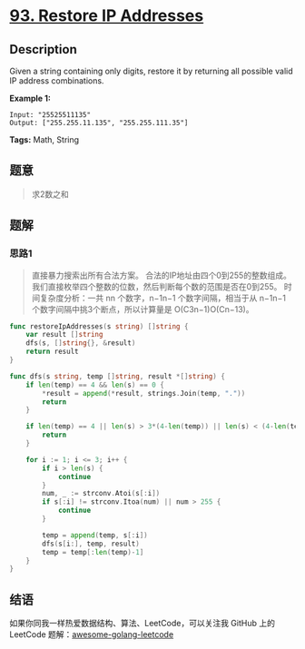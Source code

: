 # [93. Restore IP Addresses][title]

## Description

Given a string containing only digits, restore it by returning all possible valid IP address combinations.

**Example 1:**

```
Input: "25525511135"
Output: ["255.255.11.135", "255.255.111.35"]
```

**Tags:** Math, String

## 题意
> 求2数之和

## 题解

### 思路1
> 直接暴力搜索出所有合法方案。
  合法的IP地址由四个0到255的整数组成。我们直接枚举四个整数的位数，然后判断每个数的范围是否在0到255。
  时间复杂度分析：一共 nn 个数字，n−1n−1 个数字间隔，相当于从 n−1n−1 个数字间隔中挑3个断点，所以计算量是 O(C3n−1)O(Cn−13)。

```go
func restoreIpAddresses(s string) []string {
	var result []string
	dfs(s, []string{}, &result)
	return result
}

func dfs(s string, temp []string, result *[]string) {
	if len(temp) == 4 && len(s) == 0 {
		*result = append(*result, strings.Join(temp, "."))
		return
	}

	if len(temp) == 4 || len(s) > 3*(4-len(temp)) || len(s) < (4-len(temp)) {
		return
	}

	for i := 1; i <= 3; i++ {
		if i > len(s) {
			continue
		}
		num, _ := strconv.Atoi(s[:i])
		if s[:i] != strconv.Itoa(num) || num > 255 {
			continue
		}

		temp = append(temp, s[:i])
		dfs(s[i:], temp, result)
		temp = temp[:len(temp)-1]
	}
}

```


## 结语

如果你同我一样热爱数据结构、算法、LeetCode，可以关注我 GitHub 上的 LeetCode 题解：[awesome-golang-leetcode][me]

[title]: https://leetcode.com/problems/restore-ip-addresses/
[me]: https://github.com/kylesliu/awesome-golang-leetcode
